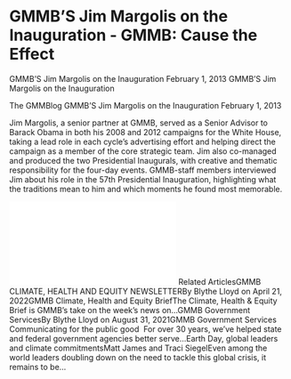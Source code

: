 # GMMB’S Jim Margolis on the Inauguration - GMMB: Cause the Effect


GMMB’S Jim Margolis on the Inauguration
February 1, 2013
GMMB’S Jim Margolis on the Inauguration
 
The GMMBlog
 GMMB’S Jim Margolis on the Inauguration
February 1, 2013
 
Jim Margolis, a senior partner at GMMB, served as a Senior Advisor to Barack Obama in both his 2008 and 2012 campaigns for the White House, taking a lead role in each cycle’s advertising effort and helping direct the campaign as a member of the core strategic team.
Jim also co-managed and produced the two Presidential Inaugurals, with creative and thematic responsibility for the four-day events. GMMB-staff members interviewed Jim about his role in the 57th Presidential Inauguration, highlighting what the traditions mean to him and which moments he found most memorable.
<iframe src=”https://player.vimeo.com/video/59158881″ width=”500″ height=”281″ frameborder=”0″ webkitallowfullscreen mozallowfullscreen allowfullscreen></iframe>
Related ArticlesGMMB CLIMATE, HEALTH AND EQUITY NEWSLETTERBy Blythe Lloyd on April 21, 2022GMMB Climate, Health and Equity BriefThe Climate, Health & Equity Brief is GMMB’s take on the week’s news on…GMMB Government ServicesBy Blythe Lloyd on August 31, 2021GMMB Government Services 
Communicating for the public good
 For over 30 years, we’ve helped state and federal government agencies better serve…Earth Day, global leaders and climate commitmentsMatt James and Traci SiegelEven among the world leaders doubling down on the need to tackle this global crisis, it remains to be…
